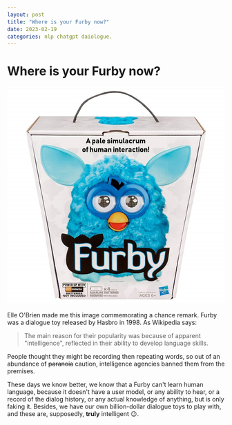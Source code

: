 ```yaml
---
layout: post
title: "Where is your Furby now?"
date: 2023-02-19
categories: nlp chatgpt daiologue.
---
```


# Where is your Furby now?


![Furby](https://raw.githubusercontent.com/cbrew/cbrew.github.io/master/_posts/images/furby.jpg)
  
  
Elle O'Brien made me this image commemorating a chance remark. Furby was a dialogue toy released by Hasbro in 1998. As Wikipedia says:


> The main reason for their popularity was because of apparent "intelligence", reflected in their ability to develop language skills.

People thought they might be recording then repeating words, so out of an abundance of ~~paranoia~~ caution, intelligence agencies banned them from the premises.

These days we know better, we know that a Furby can't learn human language, because it doesn't have a user model, or any ability to hear, or a record of the dialog history, or any actual knowledge of anything,
but is only faking it. Besides, we have our own billion-dollar dialogue toys to play with, and these are, supposedly, **truly** intelligent :wink:.

